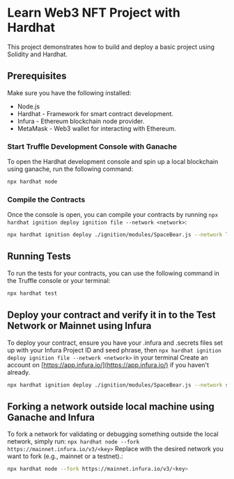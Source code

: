 # Learn Web3 NFT Project with Hardhat

This project demonstrates how to build and deploy a basic project using Solidity and Hardhat.

## Prerequisites

Make sure you have the following installed:

- Node.js
- Hardhat - Framework for smart contract development.
- Infura - Ethereum blockchain node provider.
- MetaMask - Web3 wallet for interacting with Ethereum.

### Start Truffle Development Console with Ganache

To open the Hardhat development console and spin up a local blockchain using ganache, run the following command:

```bash
npx hardhat node
```

### Compile the Contracts

Once the console is open, you can compile your contracts by running `npx hardhat ignition deploy ignition file --network <network>`:

```bash
npx hardhat ignition deploy ./ignition/modules/SpaceBear.js --network localhost
```

## Running Tests

To run the tests for your contracts, you can use the following command in the Truffle console or your terminal:

```bash
npx hardhat test
```

## Deploy your contract and verify it in to the Test Network or Mainnet using Infura

To deploy your contract, ensure you have your .infura and .secrets files set up with your Infura Project ID and seed phrase, then `npx hardhat ignition deploy ignition file --network <network>` in your terminal Create an account on [https://app.infura.io/](https://app.infura.io/) if you haven't already.

```bash
npx hardhat ignition deploy ./ignition/modules/SpaceBear.js --network sepolia --verify
```

## Forking a network outside local machine using Ganache and Infura

To fork a network for validating or debugging something outside the local network, simply run: `npx hardhat node --fork https://mainnet.infura.io/v3/<key>` Replace <network> with the desired network you want to fork (e.g., mainnet or a testnet).:

```bash
npx hardhat node --fork https://mainnet.infura.io/v3/<key>
```
